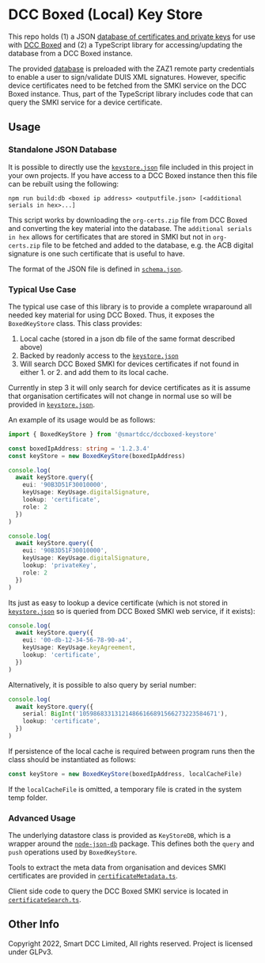 # DCC Boxed (Local) Key Store

This repo holds (1) a JSON [database of certificates and private keys][keystore]
for use with [DCC Boxed][boxed] and (2) a TypeScript library for
accessing/updating the database from a DCC Boxed instance.

The provided [database][keystore] is preloaded with the ZAZ1 remote party
credentials to enable a user to sign/validate DUIS XML signatures. However,
specific device certificates need to be fetched from the SMKI service on the DCC
Boxed instance. Thus, part of the TypeScript library includes code that can
query the SMKI service for a device certificate.

## Usage

### Standalone JSON Database

It is possible to directly use the [`keystore.json`][keystore] file included in
this project in your own projects. If you have access to a DCC Boxed instance
then this file can be rebuilt using the following:

```
npm run build:db <boxed ip address> <outputfile.json> [<additional serials in hex>...]
```

This script works by downloading the `org-certs.zip` file from DCC Boxed and
converting the key material into the database. The `additional serials in hex`
allows for certificates that are stored in SMKI but not in `org-certs.zip` file
to be fetched and added to the database, e.g. the ACB digital signature is one
such certificate that is useful to have.

The format of the JSON file is defined in [`schema.json`](./schema.json).

### Typical Use Case

The typical use case of this library is to provide a complete wraparound all
needed key material for using DCC Boxed. Thus, it exposes the `BoxedKeyStore`
class. This class provides:

  1. Local cache (stored in a json db file of the same format described above)
  2. Backed by readonly access to the [`keystore.json`][keystore]
  3. Will search DCC Boxed SMKI for devices certificates if not found in either 1. or 2. and add them to its local cache.

Currently in step 3 it will only search for device certificates as it is assume
that organisation certificates will not change in normal use so will be provided
in [`keystore.json`][keystore].

An example of its usage would be as follows:

```typescript
import { BoxedKeyStore } from '@smartdcc/dccboxed-keystore'

const boxedIpAddress: string = '1.2.3.4'
const keyStore = new BoxedKeyStore(boxedIpAddress)

console.log(
  await keyStore.query({
    eui: '90B3D51F30010000',
    keyUsage: KeyUsage.digitalSignature,
    lookup: 'certificate',
    role: 2
  })
)

console.log(
  await keyStore.query({
    eui: '90B3D51F30010000',
    keyUsage: KeyUsage.digitalSignature,
    lookup: 'privateKey',
    role: 2
  })
)
```

Its just as easy to lookup a device certificate (which is not stored in
[`keystore.json`][keystore] so is queried from DCC Boxed SMKI web service, if it
exists):

```typescript
console.log(
  await keyStore.query({
    eui: '00-db-12-34-56-78-90-a4',
    keyUsage: KeyUsage.keyAgreement,
    lookup: 'certificate',
  })
)
```

Alternatively, it is possible to also query by serial number:

```typescript
console.log(
  await keyStore.query({
    serial: BigInt('105986833131214866166891566273223584671'),
    lookup: 'certificate',
  })
)
```

If persistence of the local cache is required between program runs then the
class should be instantiated as follows:

```typescript
const keyStore = new BoxedKeyStore(boxedIpAddress, localCacheFile)
```

If the `localCacheFile` is omitted, a temporary file is crated in the system temp
folder.

### Advanced Usage

The underlying datastore class is provided as `KeyStoreDB`, which is a wrapper
around the [`node-json-db`][node-json-db] package. This defines both the `query`
and `push` operations used by `BoxedKeyStore`.

Tools to extract the meta data from organisation and devices SMKI
certificates are provided in
[`certificateMetadata.ts`](./src/certificateMetadata.ts).

Client side code to query the DCC Boxed SMKI service is located in
[`certificateSearch.ts`](./src/certificateSearch.ts).

## Other Info

Copyright 2022, Smart DCC Limited, All rights reserved. Project is licensed under GLPv3.

[duis]: https://smartenergycodecompany.co.uk/the-smart-energy-code-2/ 'Smart Energy Code'
[boxed]: https://www.smartdcc.co.uk/our-smart-network/network-products-services/dcc-boxed/ 'DCC Boxed'
[keystore]: ./keystore.json 'JSON Key Store'
[node-json-db]: https://github.com/Belphemur/node-json-db 'GitHub: Belphemur/node-json-db'